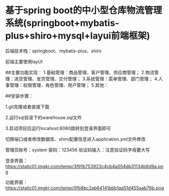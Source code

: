 # 基于spring boot的中小型仓库物流管理系统(springboot+mybatis-plus+shiro+mysql+layui前端框架)
后端技术栈：springboot、mybatis-plus、shiro

前端主要使用layUI

##主要功能实现：
1.基础管理：商品管理、客户管理、供应商管理；
2.物流管理：进货管理、发货管理、交付管理；
3.系统管理：菜单管理、部门管理；
4.人事管理：权限管理、角色管理、用户管理；
5.其他：

##安装步骤：

1.git克隆或者直接下载

2.运行sql目录下的warehouse.sql文件

3.启动项目后运行locahost:8080跳转到登录界面即可

切换端口或者修改数据库、shiro配置信息进入application.yml文件修改

管理员账号：system  密码：123456 验证码输入：注意验证码字母要大写

登录界面：https://static01.imgkr.com/temp/3f91b753923c4cb4a054db31134b6d9a.png

功能界面：https://static01.imgkr.com/temp/0fb8bc2ab64141bbb1aa51d455aab76b.png
